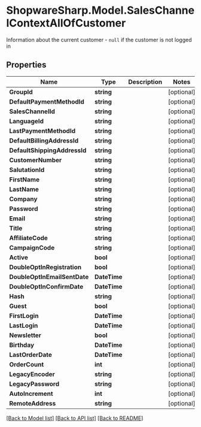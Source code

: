 # ShopwareSharp.Model.SalesChannelContextAllOfCustomer
Information about the current customer - `null` if the customer is not logged in

## Properties

Name | Type | Description | Notes
------------ | ------------- | ------------- | -------------
**GroupId** | **string** |  | [optional] 
**DefaultPaymentMethodId** | **string** |  | [optional] 
**SalesChannelId** | **string** |  | [optional] 
**LanguageId** | **string** |  | [optional] 
**LastPaymentMethodId** | **string** |  | [optional] 
**DefaultBillingAddressId** | **string** |  | [optional] 
**DefaultShippingAddressId** | **string** |  | [optional] 
**CustomerNumber** | **string** |  | [optional] 
**SalutationId** | **string** |  | [optional] 
**FirstName** | **string** |  | [optional] 
**LastName** | **string** |  | [optional] 
**Company** | **string** |  | [optional] 
**Password** | **string** |  | [optional] 
**Email** | **string** |  | [optional] 
**Title** | **string** |  | [optional] 
**AffiliateCode** | **string** |  | [optional] 
**CampaignCode** | **string** |  | [optional] 
**Active** | **bool** |  | [optional] 
**DoubleOptInRegistration** | **bool** |  | [optional] 
**DoubleOptInEmailSentDate** | **DateTime** |  | [optional] 
**DoubleOptInConfirmDate** | **DateTime** |  | [optional] 
**Hash** | **string** |  | [optional] 
**Guest** | **bool** |  | [optional] 
**FirstLogin** | **DateTime** |  | [optional] 
**LastLogin** | **DateTime** |  | [optional] 
**Newsletter** | **bool** |  | [optional] 
**Birthday** | **DateTime** |  | [optional] 
**LastOrderDate** | **DateTime** |  | [optional] 
**OrderCount** | **int** |  | [optional] 
**LegacyEncoder** | **string** |  | [optional] 
**LegacyPassword** | **string** |  | [optional] 
**AutoIncrement** | **int** |  | [optional] 
**RemoteAddress** | **string** |  | [optional] 

[[Back to Model list]](../README.md#documentation-for-models) [[Back to API list]](../README.md#documentation-for-api-endpoints) [[Back to README]](../README.md)

